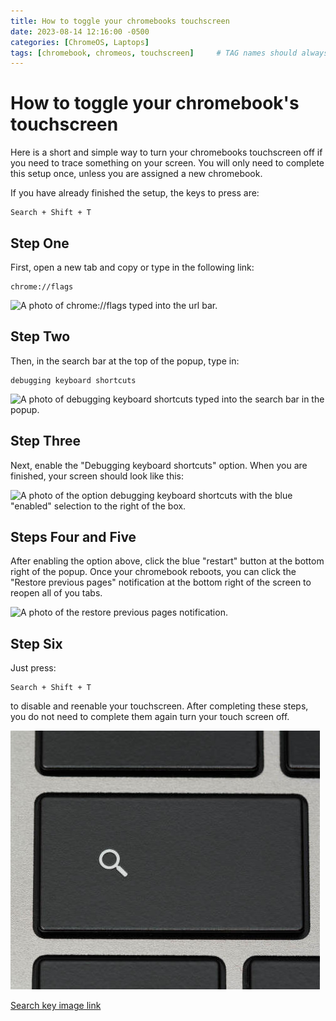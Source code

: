 ```yaml
---
title: How to toggle your chromebooks touchscreen
date: 2023-08-14 12:16:00 -0500
categories: [ChromeOS, Laptops]
tags: [chromebook, chromeos, touchscreen]     # TAG names should always be lowercase
---
```


# How to toggle your chromebook's touchscreen

Here is a short and simple way to turn your chromebooks touchscreen off if you need to trace something on your screen. You will only need to complete this setup once, unless you are assigned a new chromebook.

If you have already finished the setup, the keys to press are:
```
Search + Shift + T
```

## Step One
First, open a new tab and copy or type in the following link:
```
chrome://flags
```

![A photo of chrome://flags typed into the url bar.](https://images.quicklinks.li/how-to-toggle-your-chromebooks-touchscreen/images/how-to-toggle-your-chromebooks-touchscreen/url.png)

## Step Two
Then, in the search bar at the top of the popup, type in:
```
debugging keyboard shortcuts
```

![A photo of debugging keyboard shortcuts typed into the search bar in the popup.](https://images.quicklinks.li/how-to-toggle-your-chromebooks-touchscreen/images/how-to-toggle-your-chromebooks-touchscreen/search.png)

## Step Three
Next, enable the "Debugging keyboard shortcuts" option. When you are finished, your screen should look like this:

![A photo of the option debugging keyboard shortcuts with the blue "enabled" selection to the right of the box.](https://images.quicklinks.li/how-to-toggle-your-chromebooks-touchscreen/images/how-to-toggle-your-chromebooks-touchscreen/debugging-option.png)

## Steps Four and Five
After enabling the option above, click the blue "restart" button at the bottom right of the popup. Once your chromebook reboots, you can click the "Restore previous pages" notification at the bottom right of the screen to reopen all of you tabs.

![A photo of the restore previous pages notification.](https://images.quicklinks.li/how-to-toggle-your-chromebooks-touchscreen/images/how-to-toggle-your-chromebooks-touchscreen/restore-pages.png)

## Step Six
Just press: 
```
Search + Shift + T
```
to disable and reenable your touchscreen. After completing these steps, you do not need to complete them again turn your touch screen off.

![A photo of the search key on a chromebook laptop keyboard.](/images/how-to-toggle-your-chromebooks-touchscreen/search-key.jpg)

[Search key image link](https://bit.ly/3SoAhjU)

